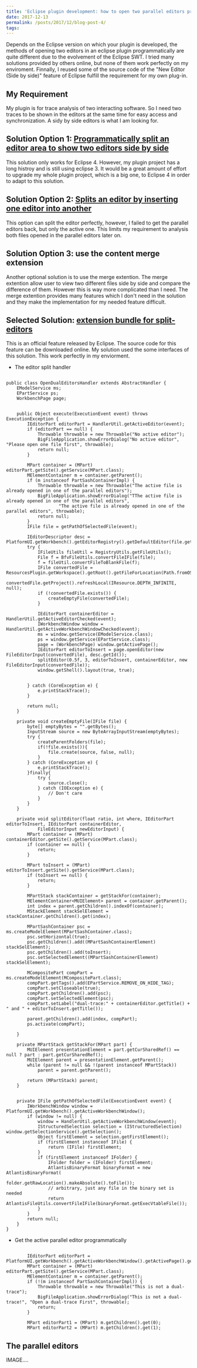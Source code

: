 ```yaml
---
title: 'Eclipse plugin development: how to open two parallel editors programmatically'
date: 2017-12-13
permalink: /posts/2017/12/blog-post-4/
tags:
---
```


Depends on the Eclipse version on which your plugin is developed, the methods of opening two editors in an eclipse plugin programmatically are quite different due to the evolvement of the Eclipse SWT. I tried many solutions provided by others online, but none of them work perfectly on my enviroment. Finnally, I reused some of the source code of the "New Editor (Side by side)" feature of Eclipse fulfill the requirement for my own plug-in.


My Requirement
------
My plugin is for trace analysis of two interacting software. So I need two traces to be shown in the editors at the same time for easy access and synchronization. A sidy by side editors is what I am looking for.

Solution Option 1: <a href="https://dzone.com/articles/programmatically-split-editor-">Programmatically split an editor area to show two editors side by side</a>
------
This solution only works for Eclipse 4. However, my plugin project has a long histroy and is still using eclipse 3. It would be a great amount of effort to upgrade my whole plugin project, which is a big one, to Eclipse 4 in order to adapt to this solution.

Solution Option 2: <a href="https://stackoverflow.com/questions/35182408/open-split-screen-editor">Splits an editor by inserting one editor into another</a>
------
This option can split the editor perfectly, however, I failed to get the parallel editors back, but only the active one. This limits my requirement to analysis both files opened in the parallel editors later on.

Solution Option 3: use the content merge extension
------
Another optional solution is to use the merge extention. The merge extention allow user to view two different files side by side and compare the difference of them. However this is way more complicated than I need. The merge extention provides many features which I don't need in the solution and they make the implementation for my needed feature difficult.

Selected Solution: <a href="https://bugs.eclipse.org/bugs/attachment.cgi?id=214947&action=edit">extension bundle for split-editors</a>
------
This is an official feature released by Eclipse. The source code for this feature can be downloaded online. My solution used the some interfaces of this solution. This work perfectly in my enviorment. 

* The editor split handler
```

public class OpenDualEditorsHandler extends AbstractHandler {
	EModelService ms;
	EPartService ps;
	WorkbenchPage page;

	  
    public Object execute(ExecutionEvent event) throws ExecutionException {
		IEditorPart editorPart = HandlerUtil.getActiveEditor(event);
		if (editorPart == null) {
			Throwable throwable = new Throwable("No active editor");
			BigFileApplication.showErrorDialog("No active editor", "Please open one file first", throwable);
			return null;
		}

		MPart container = (MPart) editorPart.getSite().getService(MPart.class);
		MElementContainer m = container.getParent();
		if (m instanceof PartSashContainerImpl) {
			Throwable throwable = new Throwable("The active file is already opened in one of the parallel editors");
			BigFileApplication.showErrorDialog("TThe active file is already opened in one of the parallel editors",
					"The active file is already opened in one of the parallel editors", throwable);
			return null;
		}
		IFile file = getPathOfSelectedFile(event);

		IEditorDescriptor desc = PlatformUI.getWorkbench().getEditorRegistry().getDefaultEditor(file.getName());
		try {
			IFileUtils fileUtil = RegistryUtils.getFileUtils();
			File f = BfvFileUtils.convertFileIFile(file);
			f = fileUtil.convertFileToBlankFile(f);
			IFile convertedFile = ResourcesPlugin.getWorkspace().getRoot().getFileForLocation(Path.fromOSString(f.getAbsolutePath()));
			convertedFile.getProject().refreshLocal(IResource.DEPTH_INFINITE, null);
			if (!convertedFile.exists()) {
				createEmptyFile(convertedFile);
			}

			IEditorPart containerEditor = HandlerUtil.getActiveEditorChecked(event);
			IWorkbenchWindow window = HandlerUtil.getActiveWorkbenchWindowChecked(event);
			ms = window.getService(EModelService.class);
			ps = window.getService(EPartService.class);
			page = (WorkbenchPage) window.getActivePage();
			IEditorPart editorToInsert = page.openEditor(new FileEditorInput(convertedFile), desc.getId());
			splitEditor(0.5f, 3, editorToInsert, containerEditor, new FileEditorInput(convertedFile));
			window.getShell().layout(true, true);
			

		} catch (CoreException e) {
			e.printStackTrace();
		}

		return null;
	}

    private void createEmptyFile(IFile file) {
		byte[] emptyBytes = "".getBytes();
		InputStream source = new ByteArrayInputStream(emptyBytes);
		try {
			createParentFolders(file);
			if(!file.exists()){
				file.create(source, false, null);
			}
		} catch (CoreException e) {
			e.printStackTrace();
		}finally{
			try {
				source.close();
			} catch (IOException e) {
				// Don't care
			}
		}
	}

	private void splitEditor(float ratio, int where, IEditorPart editorToInsert, IEditorPart containerEditor,
			FileEditorInput newEditorInput) {
		MPart container = (MPart) containerEditor.getSite().getService(MPart.class);
		if (container == null) {
			return;
		}

		MPart toInsert = (MPart) editorToInsert.getSite().getService(MPart.class);
		if (toInsert == null) {
			return;
		}

		MPartStack stackContainer = getStackFor(container);
		MElementContainer<MUIElement> parent = container.getParent();
		int index = parent.getChildren().indexOf(container);
		MStackElement stackSelElement = stackContainer.getChildren().get(index);

		MPartSashContainer psc = ms.createModelElement(MPartSashContainer.class);
		psc.setHorizontal(true);
		psc.getChildren().add((MPartSashContainerElement) stackSelElement);
		psc.getChildren().add(toInsert);
		psc.setSelectedElement((MPartSashContainerElement) stackSelElement);

		MCompositePart compPart = ms.createModelElement(MCompositePart.class);
		compPart.getTags().add(EPartService.REMOVE_ON_HIDE_TAG);
		compPart.setCloseable(true);
		compPart.getChildren().add(psc);
		compPart.setSelectedElement(psc);
		compPart.setLabel("dual-trace:" + containerEditor.getTitle() + " and " + editorToInsert.getTitle());

		parent.getChildren().add(index, compPart);
		ps.activate(compPart);

	}

	private MPartStack getStackFor(MPart part) {
		MUIElement presentationElement = part.getCurSharedRef() == null ? part : part.getCurSharedRef();
		MUIElement parent = presentationElement.getParent();
		while (parent != null && !(parent instanceof MPartStack))
			parent = parent.getParent();

		return (MPartStack) parent;
	}


	private IFile getPathOfSelectedFile(ExecutionEvent event) {
		IWorkbenchWindow window = PlatformUI.getWorkbench().getActiveWorkbenchWindow();
		if (window != null) {
			window = HandlerUtil.getActiveWorkbenchWindow(event);
			IStructuredSelection selection = (IStructuredSelection) window.getSelectionService().getSelection();
			Object firstElement = selection.getFirstElement();
			if (firstElement instanceof IFile) {
				return (IFile) firstElement;
			}
			if (firstElement instanceof IFolder) {
				IFolder folder = (IFolder) firstElement;
				AtlantisBinaryFormat binaryFormat = new AtlantisBinaryFormat(
						folder.getRawLocation().makeAbsolute().toFile());
				// arbitrary, just any file in the binary set is needed
				return AtlantisFileUtils.convertFileIFile(binaryFormat.getExecVtableFile());
			}
		}
		return null;
	}
}

```
* Get the active parallel editor programmatically
```

        IEditorPart editorPart = PlatformUI.getWorkbench().getActiveWorkbenchWindow().getActivePage().getActiveEditor();
		MPart container = (MPart) editorPart.getSite().getService(MPart.class);
		MElementContainer m = container.getParent();
		if (!(m instanceof PartSashContainerImpl)) {
			Throwable throwable = new Throwable("This is not a dual-trace");
			BigFileApplication.showErrorDialog("This is not a dual-trace!", "Open a dual-trace First", throwable);
			return;
		}

		MPart editorPart1 = (MPart) m.getChildren().get(0);
		MPart editorPart2 = (MPart) m.getChildren().get(1);

```


The parallel editors
------
IMAGE....
